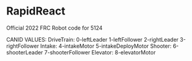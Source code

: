 # RapidReact
Official 2022 FRC Robot code for 5124

CANID VALUES:
DriveTrain:
0-leftLeader
1-leftFollower
2-rightLeader
3-rightFollower
Intake:
4-intakeMotor
5-intakeDeployMotor
Shooter:
6-shooterLeader
7-shooterFollower
Elevator:
8-elevatorMotor

